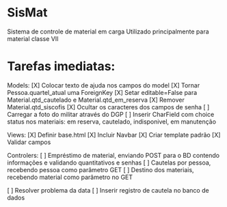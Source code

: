 # SisMat
Sistema de controle de material em carga
Utilizado principalmente para material classe VII

# Tarefas imediatas:
Models:
[X] Colocar texto de ajuda nos campos do model
[X] Tornar Pessoa.quartel_atual uma ForeignKey
[X] Setar editable=False para Material.qtd_cautelado e Material.qtd_em_reserva
[X] Remover Material.qtd_siscofis
[X] Ocultar os caracteres dos campos de senha
[ ] Carregar a foto do militar através do DGP
[ ] Inserir CharField com choice status nos materiais: em reserva, cautelado, indisponivel, em manutenção

Views:
[X] Definir base.html
[X] Incluir Navbar
[X] Criar template padrão
[X] Validar campos

Controlers:
[ ] Empréstimo de material, enviando POST para o BD contendo informações e
validando quantitativos e senhas
[ ] Cautelas por pessoa, recebendo pessoa como parâmetro GET
[ ] Destino dos materiais, recebendo material como parâmetro no GET



[ ] Resolver problema da data
[ ] Inserir registro de cautela no banco de dados
